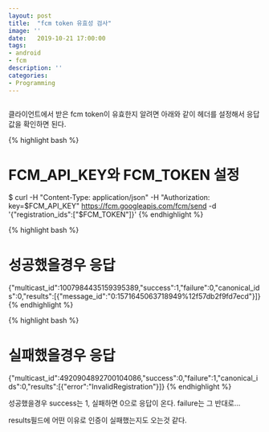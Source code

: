 ```yaml
---
layout: post
title:  "fcm token 유효성 검사"
image: ''
date:   2019-10-21 17:00:00
tags:
- android
- fcm
description: ''
categories:
- Programming
---
```


<img src="https://octodex.github.com/images/codercat.jpg" alt="">

클라이언트에서 받은 fcm token이 유효한지 알려면 아래와 같이 헤더를 설정해서 응답값을 확인하면 된다.

{% highlight bash %}
# FCM_API_KEY와 FCM_TOKEN 설정
$ curl -H "Content-Type: application/json" -H "Authorization: key=$FCM_API_KEY" https://fcm.googleapis.com/fcm/send -d '{"registration_ids":["$FCM_TOKEN"]}'
{% endhighlight %}

{% highlight bash %}
# 성공했을경우 응답
{"multicast_id":1007984435159395389,"success":1,"failure":0,"canonical_ids":0,"results":[{"message_id":"0:1571645063718949%12f57db2f9fd7ecd"}]}
{% endhighlight %}

{% highlight bash %}
# 실패했을경우 응답
{"multicast_id":4920904892700104086,"success":0,"failure":1,"canonical_ids":0,"results":[{"error":"InvalidRegistration"}]}
{% endhighlight %}

성공했을경우 success는 1, 실패하면 0으로 응답이 온다. failure는 그 반대로...

results필드에 어떤 이유로 인증이 실패했는지도 오는것 같다.
